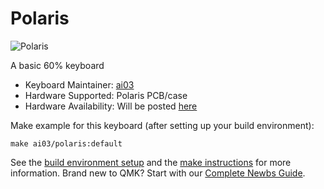 # Polaris

![Polaris](https://i.imgur.com/bENjPiKh.jpg)

A basic 60% keyboard

* Keyboard Maintainer: [ai03](https://github.com/ai03-2725)
* Hardware Supported: Polaris PCB/case
* Hardware Availability: Will be posted [here](https://kb.ai03.me/projects/polaris.html)

Make example for this keyboard (after setting up your build environment):

    make ai03/polaris:default

See the [build environment setup](https://docs.qmk.fm/#/getting_started_build_tools) and the [make instructions](https://docs.qmk.fm/#/getting_started_make_guide) for more information. Brand new to QMK? Start with our [Complete Newbs Guide](https://docs.qmk.fm/#/newbs).
